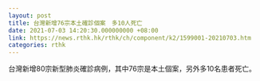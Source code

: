```yaml
---
layout: post
title: 台灣新增76宗本土確診個案　多10人死亡
date: 2021-07-03 14:20:30.000000000 +08:00
link: https://news.rthk.hk/rthk/ch/component/k2/1599001-20210703.htm
categories: rthk
---
```


台灣新增80宗新型肺炎確診病例，其中76宗是本土個案，另外多10名患者死亡。
